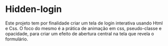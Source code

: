 <h1>Hidden-login </h1>

<p>Este projeto tem por finalidade criar um tela de login interativa usando Html e Css. O foco do mesmo é a prática de animação em css, pseudo-classe e opacidade, para criar um efeito de abertura central na tela que revela o formulário.</p>
